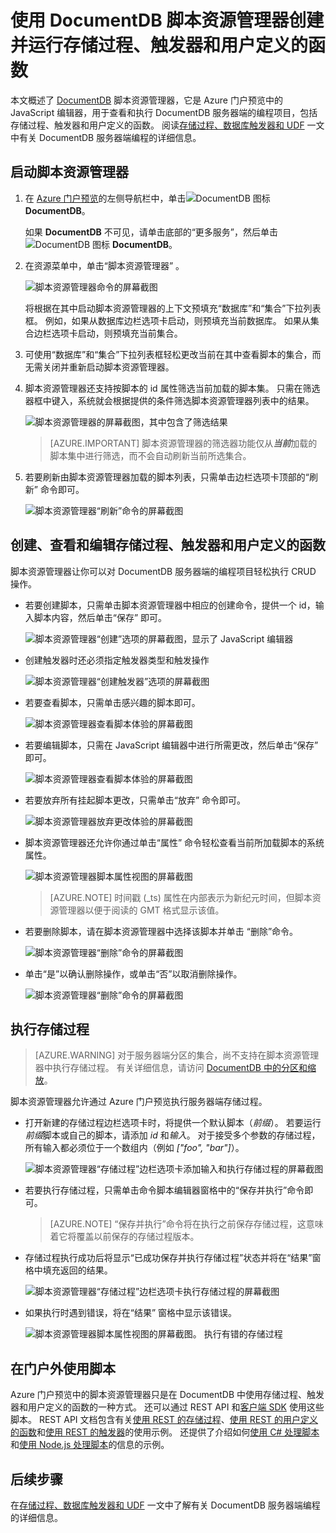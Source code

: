 <properties
    pageTitle="DocumentDB 门户工具：脚本资源管理器 | Azure"
    description="了解 DocumentDB 脚本资源管理器，这是一种 Azure 门户预览工具，用于管理 DocumentDB 服务器端编程项目，包括 JavaScript 存储过程、触发器和用户定义的函数。"
    keywords="javascript 编辑器"
    services="documentdb"
    author="kirillg"
    manager="jhubbard"
    editor="monicar"
    documentationcenter="" />
<tags
    ms.assetid="9d0620da-2449-4c17-82a4-24aaa46e9b3e"
    ms.service="documentdb"
    ms.workload="data-services"
    ms.tgt_pltfrm="na"
    ms.devlang="na"
    ms.topic="article"
    ms.date="02/14/2017"
    wacn.date="05/31/2017"
    ms.author="kirillg"
    ms.translationtype="Human Translation"
    ms.sourcegitcommit="4a18b6116e37e365e2d4c4e2d144d7588310292e"
    ms.openlocfilehash="201cef3123355f09a379fd1c5903415bc43f64bc"
    ms.contentlocale="zh-cn"
    ms.lasthandoff="05/19/2017" />

# <a name="create-and-run-stored-procedures-triggers-and-user-defined-functions-using-the-azure-documentdb-script-explorer"></a>使用 DocumentDB 脚本资源管理器创建并运行存储过程、触发器和用户定义的函数
本文概述了 [DocumentDB](/home/features/documentdb/) 脚本资源管理器，它是 Azure 门户预览中的 JavaScript 编辑器，用于查看和执行 DocumentDB 服务器端的编程项目，包括存储过程、触发器和用户定义的函数。 阅读[存储过程、数据库触发器和 UDF](/documentation/articles/documentdb-programming/) 一文中有关 DocumentDB 服务器端编程的详细信息。

## <a name="launch-script-explorer"></a>启动脚本资源管理器
1. 在 [Azure 门户预览](https://portal.azure.cn)的左侧导航栏中，单击![DocumentDB 图标](./media/documentdb-query-collections-query-explorer/nosql-documentdb-portal-icon.png) **DocumentDB**。 

    如果 **DocumentDB** 不可见，请单击底部的“更多服务”，然后单击 ![DocumentDB 图标](./media/documentdb-query-collections-query-explorer/nosql-documentdb-portal-icon.png) **DocumentDB**。
2. 在资源菜单中，单击“脚本资源管理器” 。
   
    ![脚本资源管理器命令的屏幕截图](./media/documentdb-view-scripts/scriptexplorercommand.png)
   
    将根据在其中启动脚本资源管理器的上下文预填充“数据库”和“集合”下拉列表框。  例如，如果从数据库边栏选项卡启动，则预填充当前数据库。  如果从集合边栏选项卡启动，则预填充当前集合。
3. 可使用“数据库”和“集合”下拉列表框轻松更改当前在其中查看脚本的集合，而无需关闭并重新启动脚本资源管理器。  
4. 脚本资源管理器还支持按脚本的 id 属性筛选当前加载的脚本集。  只需在筛选器框中键入，系统就会根据提供的条件筛选脚本资源管理器列表中的结果。
   
    ![脚本资源管理器的屏幕截图，其中包含了筛选结果](./media/documentdb-view-scripts/scriptexplorerfilterresults.png)

    > [AZURE.IMPORTANT] 
    > 脚本资源管理器的筛选器功能仅从***当前***加载的脚本集中进行筛选，而不会自动刷新当前所选集合。

5. 若要刷新由脚本资源管理器加载的脚本列表，只需单击边栏选项卡顶部的“刷新”  命令即可。
   
    ![脚本资源管理器“刷新”命令的屏幕截图](./media/documentdb-view-scripts/scriptexplorerrefresh.png)

## <a name="create-view-and-edit-stored-procedures-triggers-and-user-defined-functions"></a>创建、查看和编辑存储过程、触发器和用户定义的函数
脚本资源管理器让你可以对 DocumentDB 服务器端的编程项目轻松执行 CRUD 操作。  

- 若要创建脚本，只需单击脚本资源管理器中相应的创建命令，提供一个 id，输入脚本内容，然后单击“保存” 即可。
  
    ![脚本资源管理器“创建”选项的屏幕截图，显示了 JavaScript 编辑器](./media/documentdb-view-scripts/scriptexplorercreatecommand.png)
- 创建触发器时还必须指定触发器类型和触发操作
  
    ![脚本资源管理器“创建触发器”选项的屏幕截图](./media/documentdb-view-scripts/scriptexplorercreatetrigger.png)
- 若要查看脚本，只需单击感兴趣的脚本即可。
  
    ![脚本资源管理器查看脚本体验的屏幕截图](./media/documentdb-view-scripts/scriptexplorerviewscript.png)
- 若要编辑脚本，只需在 JavaScript 编辑器中进行所需更改，然后单击“保存” 即可。
  
    ![脚本资源管理器查看脚本体验的屏幕截图](./media/documentdb-view-scripts/scriptexplorereditscript.png)
- 若要放弃所有挂起脚本更改，只需单击“放弃”  命令即可。
  
    ![脚本资源管理器放弃更改体验的屏幕截图](./media/documentdb-view-scripts/scriptexplorerdiscardchanges.png)
- 脚本资源管理器还允许你通过单击“属性”  命令轻松查看当前所加载脚本的系统属性。
  
    ![脚本资源管理器脚本属性视图的屏幕截图](./media/documentdb-view-scripts/scriptproperties.png)
  
	> [AZURE.NOTE]
	> 时间戳 (_ts) 属性在内部表示为新纪元时间，但脚本资源管理器以便于阅读的 GMT 格式显示该值。
	> 
	> 
- 若要删除脚本，请在脚本资源管理器中选择该脚本并单击  “删除”命令。
  
    ![脚本资源管理器“删除”命令的屏幕截图](./media/documentdb-view-scripts/scriptexplorerdeletescript1.png)
- 单击“是”以确认删除操作，或单击“否”以取消删除操作。
  
    ![脚本资源管理器“删除”命令的屏幕截图](./media/documentdb-view-scripts/scriptexplorerdeletescript2.png)

## <a name="execute-a-stored-procedure"></a>执行存储过程
> [AZURE.WARNING]
> 对于服务器端分区的集合，尚不支持在脚本资源管理器中执行存储过程。 有关详细信息，请访问 [DocumentDB 中的分区和缩放](/documentation/articles/documentdb-partition-data/)。
> 
> 

脚本资源管理器允许通过 Azure 门户预览执行服务器端存储过程。

- 打开新建的存储过程边栏选项卡时，将提供一个默认脚本（*前缀*）。 若要运行*前缀*脚本或自己的脚本，请添加 *id* 和*输入*。 对于接受多个参数的存储过程，所有输入都必须位于一个数组内（例如 *["foo", "bar"]*）。
  
    ![脚本资源管理器“存储过程”边栏选项卡添加输入和执行存储过程的屏幕截图](./media/documentdb-view-scripts/documentdb-execute-a-stored-procedure-input.png)
- 若要执行存储过程，只需单击命令脚本编辑器窗格中的“保存并执行”命令即可。
  
	> [AZURE.NOTE]
	> “保存并执行”命令将在执行之前保存存储过程，这意味着它将覆盖以前保存的存储过程版本。
	> 
	> 
- 存储过程执行成功后将显示“已成功保存并执行存储过程”状态并将在“结果”窗格中填充返回的结果。
  
    ![脚本资源管理器“存储过程”边栏选项卡执行存储过程的屏幕截图](./media/documentdb-view-scripts/documentdb-execute-a-stored-procedure.png)
- 如果执行时遇到错误，将在“结果”  窗格中显示该错误。
  
    ![脚本资源管理器脚本属性视图的屏幕截图。 执行有错的存储过程](./media/documentdb-view-scripts/documentdb-execute-a-stored-procedure-error.png)

## <a name="work-with-scripts-outside-the-portal"></a>在门户外使用脚本
Azure 门户预览中的脚本资源管理器只是在 DocumentDB 中使用存储过程、触发器和用户定义的函数的一种方式。 还可以通过 REST API 和[客户端 SDK](/documentation/articles/documentdb-sdk-dotnet/) 使用这些脚本。 REST API 文档包含有关[使用 REST 的存储过程](https://msdn.microsoft.com/zh-cn/library/azure/mt489092.aspx)、[使用 REST 的用户定义的函数](https://msdn.microsoft.com/zh-cn/library/azure/dn781481.aspx)和[使用 REST 的触发器](https://msdn.microsoft.com/zh-cn/library/azure/mt489116.aspx)的使用示例。 还提供了介绍如何[使用 C# 处理脚本](/documentation/articles/documentdb-dotnet-samples/#server-side-programming-examples/)和[使用 Node.js 处理脚本](/documentation/articles/documentdb-nodejs-samples/#server-side-programming-examples/)的信息的示例。

## <a name="next-steps"></a>后续步骤
在[存储过程、数据库触发器和 UDF](/documentation/articles/documentdb-programming/) 一文中了解有关 DocumentDB 服务器端编程的详细信息。

<!---Update_Description: wording update -->